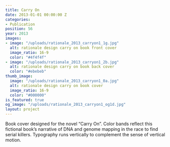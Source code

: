 ```yaml
---
title: Carry On
date: 2013-01-01 00:00:00 Z
categories:
- Publication
position: 56
year: 2013
images:
- image: "/uploads/rationale_2013_carryon1_1g.jpg"
  alt: rationale design carry on book front cover
  image_ratio: 16-9
  color: "#4f4f4f"
- image: "/uploads/rationale_2013_carryon1_2b.jpg"
  alt: rationale design carry on book back cover
  color: "#ebebeb"
thumb_image:
  image: "/uploads/rationale_2013_carryon1_0a.jpg"
  alt: rationale design carry on book cover
  image_ratio: 16-9
  color: "#000000"
is_featured: true
og_image: "/uploads/rationale_2013_carryon1_og1d.jpg"
layout: project
---
```


Book cover designed for the novel “Carry On”. Color bands reflect this fictional book’s narrative of DNA and genome mapping in the race to find serial killers. Typography runs vertically to complement the sense of vertical motion.